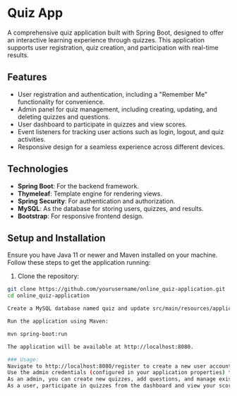 # Quiz App

A comprehensive quiz application built with Spring Boot, designed to offer an interactive learning experience through quizzes. This application supports user registration, quiz creation, and participation with real-time results.

## Features

- User registration and authentication, including a "Remember Me" functionality for convenience.
- Admin panel for quiz management, including creating, updating, and deleting quizzes and questions.
- User dashboard to participate in quizzes and view scores.
- Event listeners for tracking user actions such as login, logout, and quiz activities.
- Responsive design for a seamless experience across different devices.

## Technologies

- **Spring Boot**: For the backend framework.
- **Thymeleaf**: Template engine for rendering views.
- **Spring Security**: For authentication and authorization.
- **MySQL**: As the database for storing users, quizzes, and results.
- **Bootstrap**: For responsive frontend design.

## Setup and Installation

Ensure you have Java 11 or newer and Maven installed on your machine. Follow these steps to get the application running:

1. Clone the repository:

```bash
git clone https://github.com/yourusername/online_quiz-application.git
cd online_quiz-application

Create a MySQL database named quiz and update src/main/resources/application.properties with your database credentials.

Run the application using Maven:

mvn spring-boot:run

The application will be available at http://localhost:8080.

### Usage:
Navigate to http://localhost:8080/register to create a new user account.
Use the admin credentials (configured in your application properties) to access the admin panel at http://localhost:8080/admin/home.
As an admin, you can create new quizzes, add questions, and manage existing quizzes.
As a user, participate in quizzes from the dashboard and view your scores.

